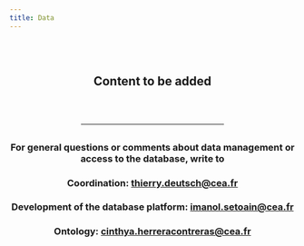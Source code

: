 ```yaml
---
title: Data
---
```



<div align="center">

<div style="display: flex; justify-content: center; align-items: center; height: 150px;"><h2  style="margin: 0;">Content to be added</h2></div>

<hr style="width: 50%; margin: auto; margin-top: 0; margin-bottom: 30px;"/>

<h3>
    For general questions or comments about data management or access to the database, write to
</h3>

<h3>
Coordination: <a class="contact-mailto" href="mailto:thierry.deutsch@cea.fr">thierry.deutsch@cea.fr</a>
</h3>

<h3>
Development of the database platform: <a class="contact-mailto" href="mailto:imanol.setoain@cea.fr">imanol.setoain@cea.fr</a>
</h3>

<h3>
Ontology: <a class="contact-mailto" href="mailto:cinthya.herreracontreras@cea.fr">cinthya.herreracontreras@cea.fr</a>
</h3>

</div>
